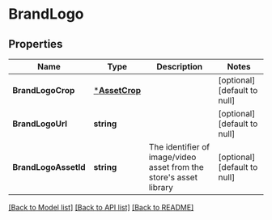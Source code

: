 # BrandLogo

## Properties
Name | Type | Description | Notes
------------ | ------------- | ------------- | -------------
**BrandLogoCrop** | [***AssetCrop**](AssetCrop.md) |  | [optional] [default to null]
**BrandLogoUrl** | **string** |  | [optional] [default to null]
**BrandLogoAssetId** | **string** | The identifier of image/video asset from the store&#x27;s asset library | [optional] [default to null]

[[Back to Model list]](../README.md#documentation-for-models) [[Back to API list]](../README.md#documentation-for-api-endpoints) [[Back to README]](../README.md)

